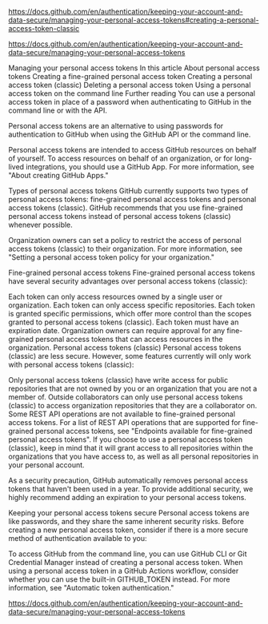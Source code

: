https://docs.github.com/en/authentication/keeping-your-account-and-data-secure/managing-your-personal-access-tokens#creating-a-personal-access-token-classic

https://docs.github.com/en/authentication/keeping-your-account-and-data-secure/managing-your-personal-access-tokens

Managing your personal access tokens
In this article
About personal access tokens
Creating a fine-grained personal access token
Creating a personal access token (classic)
Deleting a personal access token
Using a personal access token on the command line
Further reading
You can use a personal access token in place of a password when authenticating to GitHub in the command line or with the API.

Personal access tokens are an alternative to using passwords for authentication to GitHub when using the GitHub API or the command line.

Personal access tokens are intended to access GitHub resources on behalf of yourself. To access resources on behalf of an organization, or for long-lived integrations, you should use a GitHub App. For more information, see "About creating GitHub Apps."

Types of personal access tokens
GitHub currently supports two types of personal access tokens: fine-grained personal access tokens and personal access tokens (classic). GitHub recommends that you use fine-grained personal access tokens instead of personal access tokens (classic) whenever possible.

Organization owners can set a policy to restrict the access of personal access tokens (classic) to their organization. For more information, see "Setting a personal access token policy for your organization."

Fine-grained personal access tokens
Fine-grained personal access tokens have several security advantages over personal access tokens (classic):

Each token can only access resources owned by a single user or organization.
Each token can only access specific repositories.
Each token is granted specific permissions, which offer more control than the scopes granted to personal access tokens (classic).
Each token must have an expiration date.
Organization owners can require approval for any fine-grained personal access tokens that can access resources in the organization.
Personal access tokens (classic)
Personal access tokens (classic) are less secure. However, some features currently will only work with personal access tokens (classic):

Only personal access tokens (classic) have write access for public repositories that are not owned by you or an organization that you are not a member of.
Outside collaborators can only use personal access tokens (classic) to access organization repositories that they are a collaborator on.
Some REST API operations are not available to fine-grained personal access tokens. For a list of REST API operations that are supported for fine-grained personal access tokens, see "Endpoints available for fine-grained personal access tokens".
If you choose to use a personal access token (classic), keep in mind that it will grant access to all repositories within the organizations that you have access to, as well as all personal repositories in your personal account.

As a security precaution, GitHub automatically removes personal access tokens that haven't been used in a year. To provide additional security, we highly recommend adding an expiration to your personal access tokens.

Keeping your personal access tokens secure
Personal access tokens are like passwords, and they share the same inherent security risks. Before creating a new personal access token, consider if there is a more secure method of authentication available to you:

To access GitHub from the command line, you can use GitHub CLI or Git Credential Manager instead of creating a personal access token.
When using a personal access token in a GitHub Actions workflow, consider whether you can use the built-in GITHUB_TOKEN instead. For more information, see "Automatic token authentication."

https://docs.github.com/en/authentication/keeping-your-account-and-data-secure/managing-your-personal-access-tokens